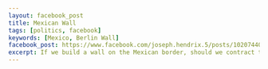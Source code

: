 ```yaml
---
layout: facebook_post
title: Mexican Wall
tags: [politics, facebook]
keywords: [Mexico, Berlin Wall]
facebook_post: https://www.facebook.com/joseph.hendrix.5/posts/10207440033380396
excerpt: If we build a wall on the Mexican border, should we contract the people who built the Berlin Wall?
---
```

